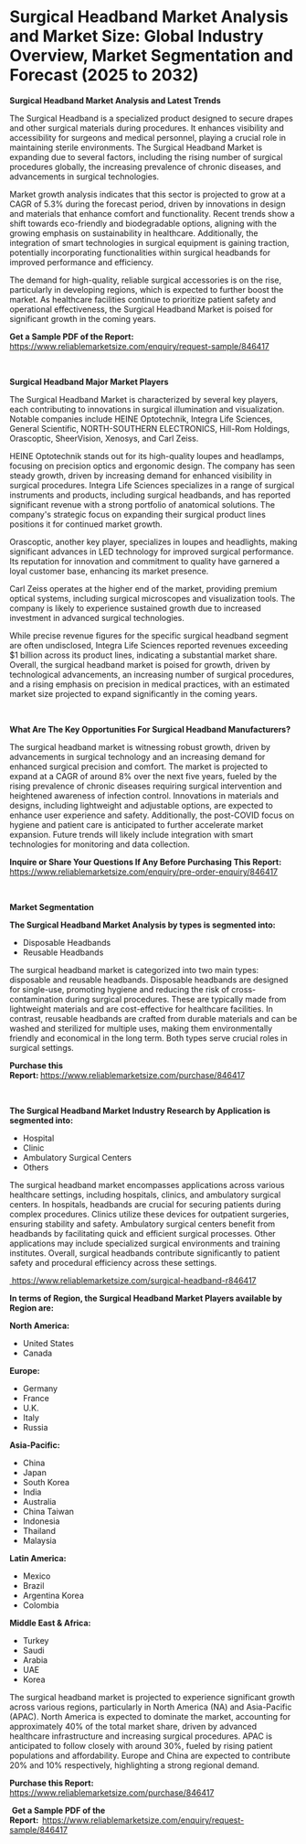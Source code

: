 <p><h1>Surgical Headband Market Analysis and Market Size: Global Industry Overview, Market Segmentation and Forecast (2025 to 2032)</h1></p><p><strong>Surgical Headband Market Analysis and Latest Trends</strong></p>
<p><p>The Surgical Headband is a specialized product designed to secure drapes and other surgical materials during procedures. It enhances visibility and accessibility for surgeons and medical personnel, playing a crucial role in maintaining sterile environments. The Surgical Headband Market is expanding due to several factors, including the rising number of surgical procedures globally, the increasing prevalence of chronic diseases, and advancements in surgical technologies.</p><p>Market growth analysis indicates that this sector is projected to grow at a CAGR of 5.3% during the forecast period, driven by innovations in design and materials that enhance comfort and functionality. Recent trends show a shift towards eco-friendly and biodegradable options, aligning with the growing emphasis on sustainability in healthcare. Additionally, the integration of smart technologies in surgical equipment is gaining traction, potentially incorporating functionalities within surgical headbands for improved performance and efficiency.</p><p>The demand for high-quality, reliable surgical accessories is on the rise, particularly in developing regions, which is expected to further boost the market. As healthcare facilities continue to prioritize patient safety and operational effectiveness, the Surgical Headband Market is poised for significant growth in the coming years.</p></p>
<p><strong>Get a Sample PDF of the Report:&nbsp;</strong> <a href="https://www.reliablemarketsize.com/enquiry/request-sample/846417?utm_campaign=2176&utm_medium=2&utm_source=Github&utm_content=ia&utm_term=13042025&utm_id=surgical-headband">https://www.reliablemarketsize.com/enquiry/request-sample/846417</a></p>
<p>&nbsp;</p>
<p><strong>Surgical Headband Major Market Players</strong></p>
<p><p>The Surgical Headband Market is characterized by several key players, each contributing to innovations in surgical illumination and visualization. Notable companies include HEINE Optotechnik, Integra Life Sciences, General Scientific, NORTH-SOUTHERN ELECTRONICS, Hill-Rom Holdings, Orascoptic, SheerVision, Xenosys, and Carl Zeiss.</p><p>HEINE Optotechnik stands out for its high-quality loupes and headlamps, focusing on precision optics and ergonomic design. The company has seen steady growth, driven by increasing demand for enhanced visibility in surgical procedures. Integra Life Sciences specializes in a range of surgical instruments and products, including surgical headbands, and has reported significant revenue with a strong portfolio of anatomical solutions. The company's strategic focus on expanding their surgical product lines positions it for continued market growth.</p><p>Orascoptic, another key player, specializes in loupes and headlights, making significant advances in LED technology for improved surgical performance. Its reputation for innovation and commitment to quality have garnered a loyal customer base, enhancing its market presence.</p><p>Carl Zeiss operates at the higher end of the market, providing premium optical systems, including surgical microscopes and visualization tools. The company is likely to experience sustained growth due to increased investment in advanced surgical technologies.</p><p>While precise revenue figures for the specific surgical headband segment are often undisclosed, Integra Life Sciences reported revenues exceeding $1 billion across its product lines, indicating a substantial market share. Overall, the surgical headband market is poised for growth, driven by technological advancements, an increasing number of surgical procedures, and a rising emphasis on precision in medical practices, with an estimated market size projected to expand significantly in the coming years.</p></p>
<p>&nbsp;</p>
<p><strong>What Are The Key Opportunities For Surgical Headband Manufacturers?</strong></p>
<p><p>The surgical headband market is witnessing robust growth, driven by advancements in surgical technology and an increasing demand for enhanced surgical precision and comfort. The market is projected to expand at a CAGR of around 8% over the next five years, fueled by the rising prevalence of chronic diseases requiring surgical intervention and heightened awareness of infection control. Innovations in materials and designs, including lightweight and adjustable options, are expected to enhance user experience and safety. Additionally, the post-COVID focus on hygiene and patient care is anticipated to further accelerate market expansion. Future trends will likely include integration with smart technologies for monitoring and data collection.</p></p>
<p><strong>Inquire or Share Your Questions If Any Before Purchasing This Report:</strong> <a href="https://www.reliablemarketsize.com/enquiry/pre-order-enquiry/846417?utm_campaign=2176&utm_medium=2&utm_source=Github&utm_content=ia&utm_term=13042025&utm_id=surgical-headband">https://www.reliablemarketsize.com/enquiry/pre-order-enquiry/846417</a></p>
<p>&nbsp;</p>
<p><strong>Market Segmentation</strong></p>
<p><strong>The Surgical Headband Market Analysis by types is segmented into:</strong></p>
<p><ul><li>Disposable Headbands</li><li>Reusable Headbands</li></ul></p>
<p><p>The surgical headband market is categorized into two main types: disposable and reusable headbands. Disposable headbands are designed for single-use, promoting hygiene and reducing the risk of cross-contamination during surgical procedures. These are typically made from lightweight materials and are cost-effective for healthcare facilities. In contrast, reusable headbands are crafted from durable materials and can be washed and sterilized for multiple uses, making them environmentally friendly and economical in the long term. Both types serve crucial roles in surgical settings.</p></p>
<p><strong>Purchase this Report:&nbsp;</strong><a href="https://www.reliablemarketsize.com/purchase/846417?utm_campaign=2176&utm_medium=2&utm_source=Github&utm_content=ia&utm_term=13042025&utm_id=surgical-headband">https://www.reliablemarketsize.com/purchase/846417</a></p>
<p>&nbsp;</p>
<p><strong>The Surgical Headband Market Industry Research by Application is segmented into:</strong></p>
<p><ul><li>Hospital</li><li>Clinic</li><li>Ambulatory Surgical Centers</li><li>Others</li></ul></p>
<p><p>The surgical headband market encompasses applications across various healthcare settings, including hospitals, clinics, and ambulatory surgical centers. In hospitals, headbands are crucial for securing patients during complex procedures. Clinics utilize these devices for outpatient surgeries, ensuring stability and safety. Ambulatory surgical centers benefit from headbands by facilitating quick and efficient surgical processes. Other applications may include specialized surgical environments and training institutes. Overall, surgical headbands contribute significantly to patient safety and procedural efficiency across these settings.</p></p>
<p><a href="https://www.reliablemarketsize.com/surgical-headband-r846417?utm_campaign=2176&utm_medium=2&utm_source=Github&utm_content=ia&utm_term=13042025&utm_id=surgical-headband">&nbsp;https://www.reliablemarketsize.com/surgical-headband-r846417</a></p>
<p><strong>In terms of Region, the Surgical Headband Market Players available by Region are:</strong></p>
<p>
    <p> <strong> North America: </strong>
        <ul>
            <li>United States</li>
            <li>Canada</li>
        </ul>
        </p> 
    <p> <strong> Europe: </strong>
        <ul>
            <li>Germany</li>
            <li>France</li>
            <li>U.K.</li>
            <li>Italy</li>
            <li>Russia</li>
        </ul>
        </p> 
    <p> <strong> Asia-Pacific: </strong>
        <ul>
            <li>China</li>
            <li>Japan</li>
            <li>South Korea</li>
            <li>India</li>
            <li>Australia</li>
            <li>China Taiwan</li>
            <li>Indonesia</li>
            <li>Thailand</li>
            <li>Malaysia</li>
        </ul>
        </p> 
    <p> <strong> Latin America: </strong>
        <ul>
            <li>Mexico</li>
            <li>Brazil</li>
            <li>Argentina Korea</li>
            <li>Colombia</li>
        </ul>
        </p> 
    <p> <strong> Middle East & Africa: </strong>
        <ul>
            <li>Turkey</li>
            <li>Saudi</li>
            <li>Arabia</li>
            <li>UAE</li>
            <li>Korea</li>
        </ul>
    </p>
    </p>
<p><p>The surgical headband market is projected to experience significant growth across various regions, particularly in North America (NA) and Asia-Pacific (APAC). North America is expected to dominate the market, accounting for approximately 40% of the total market share, driven by advanced healthcare infrastructure and increasing surgical procedures. APAC is anticipated to follow closely with around 30%, fueled by rising patient populations and affordability. Europe and China are expected to contribute 20% and 10% respectively, highlighting a strong regional demand.</p></p>
<p><strong>Purchase this Report: </strong><a href="https://www.reliablemarketsize.com/purchase/846417?utm_campaign=2176&utm_medium=2&utm_source=Github&utm_content=ia&utm_term=13042025&utm_id=surgical-headband">https://www.reliablemarketsize.com/purchase/846417</a></p>
<p>&nbsp;<strong>Get a Sample PDF of the Report:&nbsp;&nbsp;</strong><a href="https://www.reliablemarketsize.com/enquiry/request-sample/846417?utm_campaign=2176&utm_medium=2&utm_source=Github&utm_content=ia&utm_term=13042025&utm_id=surgical-headband">https://www.reliablemarketsize.com/enquiry/request-sample/846417</a></p>
<p><strong></strong></p>
<p><p></p><p></p><p></p></p>